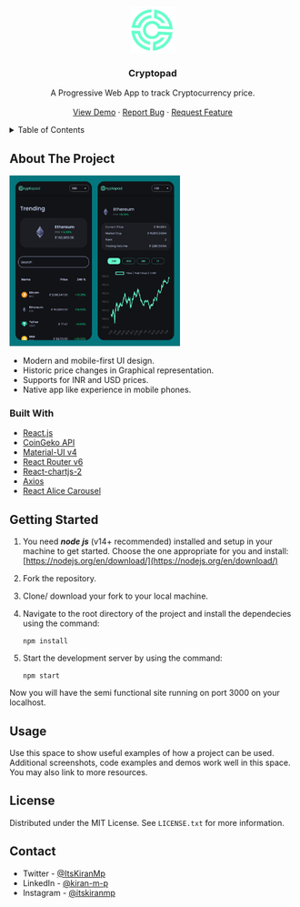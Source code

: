 <div id="top"></div>
<!-- PROJECT LOGO -->
<br />
<div align="center">
  <a href="https://github.com/Kiran-M-P/cryptopad">
    <img src="https://github.com/Kiran-M-P/cryptopad/blob/6cf43bbcb69388fa046292f1ebffe80ea2969bfc/readme-assets/logo.png" alt="Logo" width="80" height="80">
  </a>

<h3 align="center">Cryptopad</h3>

  <p align="center">
   A Progressive Web App to track Cryptocurrency price.
    <br />
    <br />
    <a href="https://cryptopad.vercel.app/"  target="_blank" rel="noopener noreferrer">View Demo</a>
    ·
    <a href="https://github.com/Kiran-M-P/cryptopad/issues">Report Bug</a>
    ·
    <a href="https://github.com/Kiran-M-P/cryptopad/issues">Request Feature</a>
  </p>
</div>



<!-- TABLE OF CONTENTS -->
<details>
  <summary>Table of Contents</summary>
  <ol>
    <li>
      <a href="#about-the-project">About The Project</a></li>
      <li><a href="#built-with">Built With</a></li>
    <li>
      <a href="#getting-started">Getting Started</a></li>
    <li><a href="#usage">Usage</a></li>
    <li><a href="#license">License</a></li>
    <li><a href="#contact">Contact</a></li>

  </ol>
</details>



<!-- ABOUT THE PROJECT -->
## About The Project
<img src="https://github.com/Kiran-M-P/cryptopad/blob/6cf43bbcb69388fa046292f1ebffe80ea2969bfc/readme-assets/screenshot.jpg" alt="Screenshot" width="300" height="300">


* Modern and mobile-first UI design.
* Historic price changes in Graphical representation.
* Supports for INR and USD prices.
* Native app like experience in mobile phones.



### Built With
* [React.js](https://reactjs.org/)
* [CoinGeko API](https://www.coingecko.com/en/api)
* [Material-UI v4](https://v4.mui.com/)
* [React Router v6](https://reactrouter.com/docs/en/v6/getting-started/overview)
* [React-chartjs-2](https://react-chartjs-2.js.org/)
* [Axios](https://axios-http.com/docs/intro)
* [React Alice Carousel](https://github.com/maxmarinich/react-alice-carousel#readme)




<!-- GETTING STARTED -->
## Getting Started
1.  You need  **_node js_**  (v14+ recommended) installed and setup in your machine to get started. Choose the one appropriate for you and install:  [https://nodejs.org/en/download/](https://nodejs.org/en/download/)
    
2.  Fork the repository.
    
3.  Clone/ download your fork to your local machine.
    
4.  Navigate to the root directory of the project and install the dependecies using the command:
    
    ```
    npm install
    ```
5.  Start the development server by using the command:
    
    ```
    npm start
    ```
    

Now you will have the semi functional site running on port 3000 on your localhost.




<!-- USAGE EXAMPLES -->
## Usage

Use this space to show useful examples of how a project can be used. Additional screenshots, code examples and demos work well in this space. You may also link to more resources.





<!-- LICENSE -->
## License

Distributed under the MIT License. See `LICENSE.txt` for more information.




<!-- CONTACT -->
## Contact

- Twitter - [@ItsKiranMp](https://twitter.com/ItsKiranMp)
- LinkedIn - [@kiran-m-p](https://www.linkedin.com/in/kiran-m-p/)
- Instagram - [@itskiranmp](https://www.instagram.com/itskiranmp/)


